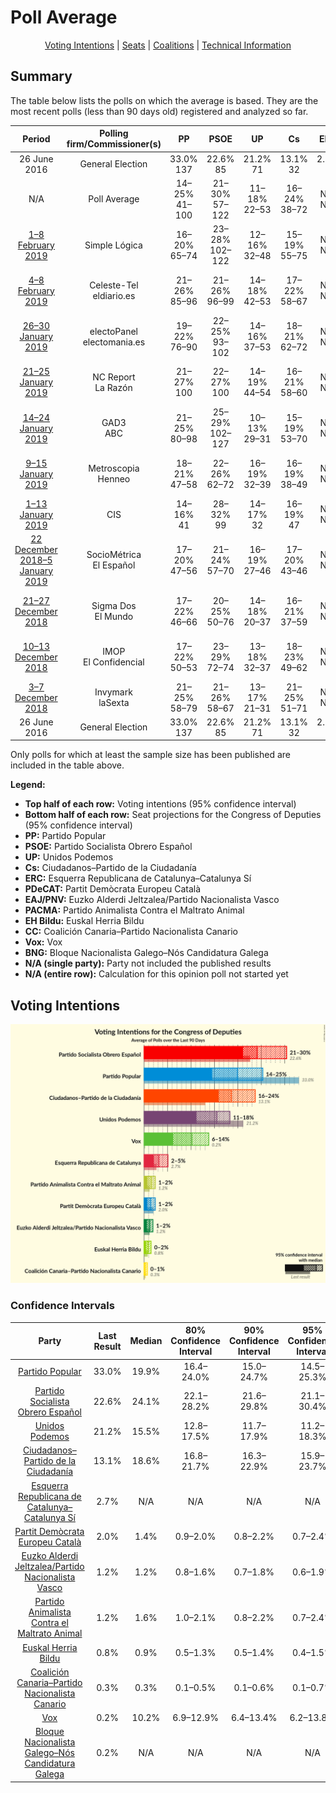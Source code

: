 # Poll Average

<p align="center"><a href="#voting-intentions">Voting Intentions</a> | <a href="#seats">Seats</a> | <a href="#coalitions">Coalitions</a> | <a href="#technical-information">Technical Information</a></p>

## Summary

The table below lists the polls on which the average is based. They are the most recent polls (less than 90 days old) registered and analyzed so far.

| Period     | Polling firm/Commissioner(s) | PP | PSOE | UP | Cs | ERC | PDeCAT | EAJ/PNV | PACMA | EH Bildu | CC | Vox | BNG |
|:----------:|:----------------------------:|:--:|:--:|:--:|:--:|:--:|:--:|:--:|:--:|:--:|:--:|:--:|:--:|
| 26 June 2016 | General Election | 33.0% <br> 137 | 22.6% <br> 85 | 21.2% <br> 71 | 13.1% <br> 32 | 2.7% <br> 9 | 2.0% <br> 8 | 1.2% <br> 5 | 1.2% <br> 0 | 0.8% <br> 2 | 0.3% <br> 1 | 0.2% <br> 0 | 0.2% <br> 0 |
| N/A | Poll Average | 14–25% <br> 41–100 | 21–30% <br> 57–122 | 11–18% <br> 22–53 | 16–24% <br> 38–72 | N/A <br> N/A | 1–2% <br> 0 | 1–2% <br> 3–7 | 1–2% <br> 0–1 | 0–2% <br> 0–7 | 0–1% <br> 0–2 | 6–14% <br> 8–43 | N/A <br> N/A |
| [1–8 February 2019](2019-02-08-SimpleLógica.html) | Simple Lógica | 16–20% <br> 65–74 | 23–28% <br> 102–122 | 12–16% <br> 32–48 | 15–19% <br> 55–75 | N/A <br> N/A | N/A <br> N/A | N/A <br> N/A | N/A <br> N/A | N/A <br> N/A | N/A <br> N/A | 10–14% <br> 26–45 | N/A <br> N/A |
| [4–8 February 2019](2019-02-08-Celeste-Tel.html) | Celeste-Tel <br> eldiario.es | 21–26% <br> 85–96 | 21–26% <br> 96–99 | 14–18% <br> 42–53 | 17–22% <br> 58–67 | N/A <br> N/A | 1–3% <br> 0 | 1–2% <br> 6–7 | 1–2% <br> 0–1 | 0–2% <br> 2–5 | 0–1% <br> 0–4 | 7–11% <br> 16–25 | N/A <br> N/A |
| [26–30 January 2019](2019-01-30-electoPanel.html) | electoPanel <br> electomania.es | 19–22% <br> 76–90 | 22–25% <br> 93–102 | 14–16% <br> 37–53 | 18–21% <br> 62–72 | N/A <br> N/A | N/A <br> N/A | N/A <br> N/A | N/A <br> N/A | N/A <br> N/A | N/A <br> N/A | 11–13% <br> 28–34 | N/A <br> N/A |
| [21–25 January 2019](2019-01-25-NCReport.html) | NC Report <br> La Razón | 21–27% <br> 100 | 22–27% <br> 100 | 14–19% <br> 44–54 | 16–21% <br> 58–60 | N/A <br> N/A | 1–2% <br> 0 | 0–2% <br> 5–7 | N/A <br> N/A | 0–1% <br> 0–1 | N/A <br> N/A | 8–11% <br> 17–19 | N/A <br> N/A |
| [14–24 January 2019](2019-01-24-GAD3.html) | GAD3 <br> ABC | 21–25% <br> 80–98 | 25–29% <br> 102–127 | 10–13% <br> 29–31 | 15–19% <br> 53–70 | N/A <br> N/A | 1–2% <br> 0 | 1–2% <br> 6–7 | N/A <br> N/A | 0–1% <br> 0–4 | 0–1% <br> 0–2 | 8–11% <br> 20–27 | N/A <br> N/A |
| [9–15 January 2019](2019-01-15-Metroscopia.html) | Metroscopia <br> Henneo | 18–21% <br> 47–58 | 22–26% <br> 62–72 | 16–19% <br> 32–39 | 16–19% <br> 38–49 | N/A <br> N/A | N/A <br> N/A | N/A <br> N/A | N/A <br> N/A | N/A <br> N/A | N/A <br> N/A | 11–13% <br> 27–35 | N/A <br> N/A |
| [1–13 January 2019](2019-01-13-CIS.html) | CIS | 14–16% <br> 41 | 28–32% <br> 99 | 14–17% <br> 32 | 16–19% <br> 47 | N/A <br> N/A | 1% <br> 0 | 1–2% <br> 4 | 1–2% <br> 1 | 1–2% <br> 5 | 0% <br> 0 | 6–7% <br> 8 | N/A <br> N/A |
| [22 December 2018–5 January 2019](2019-01-05-SocioMétrica.html) | SocioMétrica <br> El Español | 17–20% <br> 47–56 | 21–24% <br> 57–70 | 16–19% <br> 27–46 | 17–20% <br> 43–46 | N/A <br> N/A | 1–2% <br> 0 | 1–2% <br> 3–6 | N/A <br> N/A | 1% <br> 2–4 | 0–1% <br> 0 | 11–14% <br> 25–35 | N/A <br> N/A |
| [21–27 December 2018](2018-12-27-SigmaDos.html) | Sigma Dos <br> El Mundo | 17–22% <br> 46–66 | 20–25% <br> 50–76 | 14–18% <br> 20–37 | 16–21% <br> 37–59 | N/A <br> N/A | 1–2% <br> 0 | 1–2% <br> 2–8 | N/A <br> N/A | N/A <br> N/A | N/A <br> N/A | 11–15% <br> 27–39 | N/A <br> N/A |
| [10–13 December 2018](2018-12-13-IMOP.html) | IMOP <br> El Confidencial | 17–22% <br> 50–53 | 23–29% <br> 72–74 | 13–18% <br> 32–37 | 18–23% <br> 49–62 | N/A <br> N/A | 1–3% <br> 0 | 1–2% <br> 3–6 | 1–3% <br> 0 | 0–2% <br> 2–7 | N/A <br> N/A | 7–10% <br> 10–16 | N/A <br> N/A |
| [3–7 December 2018](2018-12-07-Invymark.html) | Invymark <br> laSexta | 21–25% <br> 58–79 | 21–26% <br> 58–67 | 13–17% <br> 21–31 | 21–25% <br> 51–71 | N/A <br> N/A | N/A <br> N/A | N/A <br> N/A | N/A <br> N/A | N/A <br> N/A | N/A <br> N/A | 6–9% <br> 8–15 | N/A <br> N/A |
| 26 June 2016 | General Election | 33.0% <br> 137 | 22.6% <br> 85 | 21.2% <br> 71 | 13.1% <br> 32 | 2.7% <br> 9 | 2.0% <br> 8 | 1.2% <br> 5 | 1.2% <br> 0 | 0.8% <br> 2 | 0.3% <br> 1 | 0.2% <br> 0 | 0.2% <br> 0 |

Only polls for which at least the sample size has been published are included in the table above.

**Legend:**
+ **Top half of each row:** Voting intentions (95% confidence interval)
+ **Bottom half of each row:** Seat projections for the Congress of Deputies (95% confidence interval)
+ **PP:** Partido Popular
+ **PSOE:** Partido Socialista Obrero Español
+ **UP:** Unidos Podemos
+ **Cs:** Ciudadanos–Partido de la Ciudadanía
+ **ERC:** Esquerra Republicana de Catalunya–Catalunya Sí
+ **PDeCAT:** Partit Demòcrata Europeu Català
+ **EAJ/PNV:** Euzko Alderdi Jeltzalea/Partido Nacionalista Vasco
+ **PACMA:** Partido Animalista Contra el Maltrato Animal
+ **EH Bildu:** Euskal Herria Bildu
+ **CC:** Coalición Canaria–Partido Nacionalista Canario
+ **Vox:** Vox
+ **BNG:** Bloque Nacionalista Galego–Nós Candidatura Galega
+ **N/A (single party):** Party not included the published results
+ **N/A (entire row):** Calculation for this opinion poll not started yet

## Voting Intentions

![Graph with voting intentions not yet produced](average.png "Voting Intentions")

### Confidence Intervals

| Party | Last Result | Median | 80% Confidence Interval | 90% Confidence Interval | 95% Confidence Interval | 99% Confidence Interval |
|:-----:|:-----------:|:------:|:-----------------------:|:-----------------------:|:-----------------------:|:-----------------------:|
| <a href="#partido-popular">Partido Popular</a> | 33.0% | 19.9% | 16.4–24.0% |15.0–24.7% | 14.5–25.3% | 13.9–26.4% |
| <a href="#partido-socialista-obrero-español">Partido Socialista Obrero Español</a> | 22.6% | 24.1% | 22.1–28.2% |21.6–29.8% | 21.1–30.4% | 20.3–31.3% |
| <a href="#unidos-podemos">Unidos Podemos</a> | 21.2% | 15.5% | 12.8–17.5% |11.7–17.9% | 11.2–18.3% | 10.5–19.0% |
| <a href="#ciudadanos–partido-de-la-ciudadanía">Ciudadanos–Partido de la Ciudadanía</a> | 13.1% | 18.6% | 16.8–21.7% |16.3–22.9% | 15.9–23.7% | 15.1–24.9% |
| <a href="#esquerra-republicana-de-catalunya–catalunya-sí">Esquerra Republicana de Catalunya–Catalunya Sí</a> | 2.7% | N/A | N/A |N/A | N/A | N/A |
| <a href="#partit-demòcrata-europeu-català">Partit Demòcrata Europeu Català</a> | 2.0% | 1.4% | 0.9–2.0% |0.8–2.2% | 0.7–2.4% | 0.6–2.7% |
| <a href="#euzko-alderdi-jeltzalea/partido-nacionalista-vasco">Euzko Alderdi Jeltzalea/Partido Nacionalista Vasco</a> | 1.2% | 1.2% | 0.8–1.6% |0.7–1.8% | 0.6–1.9% | 0.5–2.2% |
| <a href="#partido-animalista-contra-el-maltrato-animal">Partido Animalista Contra el Maltrato Animal</a> | 1.2% | 1.6% | 1.0–2.1% |0.8–2.2% | 0.7–2.4% | 0.6–2.7% |
| <a href="#euskal-herria-bildu">Euskal Herria Bildu</a> | 0.8% | 0.9% | 0.5–1.3% |0.5–1.4% | 0.4–1.5% | 0.3–1.7% |
| <a href="#coalición-canaria–partido-nacionalista-canario">Coalición Canaria–Partido Nacionalista Canario</a> | 0.3% | 0.3% | 0.1–0.5% |0.1–0.6% | 0.1–0.7% | 0.1–0.8% |
| <a href="#vox">Vox</a> | 0.2% | 10.2% | 6.9–12.9% |6.4–13.4% | 6.2–13.8% | 5.8–14.7% |
| <a href="#bloque-nacionalista-galego–nós-candidatura-galega">Bloque Nacionalista Galego–Nós Candidatura Galega</a> | 0.2% | N/A | N/A |N/A | N/A | N/A |

